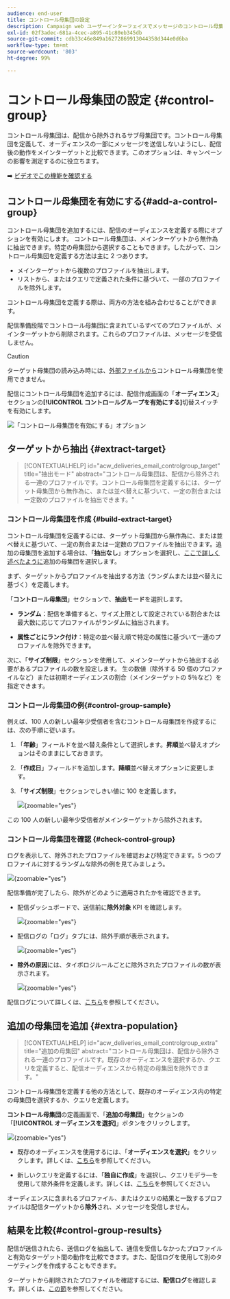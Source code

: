 ```yaml
---
audience: end-user
title: コントロール母集団の設定
description: Campaign web ユーザーインターフェイスでメッセージのコントロール母集団を設定する方法について説明します
exl-id: 02f3adec-681a-4cec-a895-41c80eb345db
source-git-commit: cdb33c46e849a16272869913044358d344e0d6ba
workflow-type: tm+mt
source-wordcount: '803'
ht-degree: 99%

---
```


# コントロール母集団の設定 {#control-group}

コントロール母集団は、配信から除外されるサブ母集団です。コントロール母集団を定義して、オーディエンスの一部にメッセージを送信しないようにし、配信後の動作をメインターゲットと比較できます。このオプションは、キャンペーンの影響を測定するのに役立ちます。

➡️ [ビデオでこの機能を確認する](create-audience.md#video)

## コントロール母集団を有効にする{#add-a-control-group}

コントロール母集団を追加するには、配信のオーディエンスを定義する際にオプションを有効にします。 コントロール母集団は、メインターゲットから無作為に抽出できます。特定の母集団から選択することもできます。したがって、コントロール母集団を定義する方法は主に 2 つあります。

* メインターゲットから複数のプロファイルを抽出します。
* リストから、またはクエリで定義された条件に基づいて、一部のプロファイルを除外します。

コントロール母集団を定義する際は、両方の方法を組み合わせることができます。

配信準備段階でコントロール母集団に含まれているすべてのプロファイルが、メインターゲットから削除されます。これらのプロファイルは、メッセージを受信しません。

>[!CAUTION]
>
>ターゲット母集団の読み込み時には、[外部ファイルから](file-audience.md)コントロール母集団を使用できません。

配信にコントロール母集団を追加するには、配信作成画面の「**オーディエンス**」セクションの&#x200B;**[!UICONTROL コントロールグループを有効にする]**&#x200B;切替スイッチを有効にします。

![「コントロール母集団を有効にする」オプション](assets/control-group1.png)


## ターゲットから抽出 {#extract-target}

>[!CONTEXTUALHELP]
>id="acw_deliveries_email_controlgroup_target"
>title="抽出モード"
>abstract="コントロール母集団は、配信から除外される一連のプロファイルです。コントロール母集団を定義するには、ターゲット母集団から無作為に、または並べ替えに基づいて、一定の割合または一定数のプロファイルを抽出できます。"


### コントロール母集団を作成 {#build-extract-target}

コントロール母集団を定義するには、ターゲット母集団から無作為に、または並べ替えに基づいて、一定の割合または一定数のプロファイルを抽出できます。追加の母集団を追加する場合は、「**抽出なし**」オプションを選択し、[ここで詳しく述べたように](#extra-population)追加の母集団を選択します。

まず、ターゲットからプロファイルを抽出する方法（ランダムまたは並べ替えに基づく）を定義します。

「**コントロール母集団**」セクションで、**抽出モード**&#x200B;を選択します。

* **ランダム**：配信を準備すると、サイズ上限として設定されている割合または最大数に応じてプロファイルがランダムに抽出されます。

* **属性ごとにランク付け**：特定の並べ替え順で特定の属性に基づいて一連のプロファイルを除外できます。


次に、「**サイズ制限**」セクションを使用して、メインターゲットから抽出する必要があるプロファイルの数を設定します。 生の数値（除外する 50 個のプロファイルなど）または初期オーディエンスの割合（メインターゲットの 5％など）を指定できます。


### コントロール母集団の例{#control-group-sample}

例えば、100 人の新しい最年少受信者を含むコントロール母集団を作成するには、次の手順に従います。

1. 「**年齢**」フィールドを並べ替え条件として選択します。**昇順**&#x200B;並べ替えオプションはそのままにしておきます。
1. 「**作成日**」フィールドを追加します。**降順**&#x200B;並べ替えオプションに変更します。
1. 「**サイズ制限**」セクションでしきい値に 100 を定義します。

   ![](assets/control-group2.png){zoomable=&quot;yes&quot;}

この 100 人の新しい最年少受信者がメインターゲットから除外されます。

### コントロール母集団を確認 {#check-control-group}

ログを表示して、除外されたプロファイルを確認および特定できます。5 つのプロファイルに対するランダムな除外の例を見てみましょう。

![](assets/control-group4.png){zoomable=&quot;yes&quot;}

配信準備が完了したら、除外がどのように適用されたかを確認できます。

* 配信ダッシュボードで、送信前に&#x200B;**除外対象** KPI を確認します。

  ![](assets/control-group5.png){zoomable=&quot;yes&quot;}

* 配信ログの「ログ」タブには、除外手順が表示されます。

  ![](assets/control-group-sample-logs.png){zoomable=&quot;yes&quot;}
<!--

 * The **Exclusion logs** tab displays each profile and the related exclusion **Reason**.

    ![](assets/control-group6.png){zoomable="yes"}
-->

* **除外の原因**&#x200B;には、タイポロジルールごとに除外されたプロファイルの数が表示されます。

  ![](assets/control-group7.png){zoomable=&quot;yes&quot;}

配信ログについて詳しくは、[こちら](../monitor/delivery-logs.md)を参照してください。

## 追加の母集団を追加 {#extra-population}

>[!CONTEXTUALHELP]
>id="acw_deliveries_email_controlgroup_extra"
>title="追加の母集団"
>abstract="コントロール母集団は、配信から除外される一連のプロファイルです。既存のオーディエンスを選択するか、クエリを定義すると、配信オーディエンスから特定の母集団を除外できます。"

コントロール母集団を定義する他の方法として、既存のオーディエンス内の特定の母集団を選択するか、クエリを定義します。

**コントロール母集団**&#x200B;の定義画面で、「**追加の母集団**」セクションの「**[!UICONTROL オーディエンスを選択]**」ボタンをクリックします。

![](assets/control-group3.png){zoomable=&quot;yes&quot;}

* 既存のオーディエンスを使用するには、「**オーディエンスを選択**」をクリックします。詳しくは、[こちら](add-audience.md)を参照してください。

* 新しいクエリを定義するには、「**独自に作成**」を選択し、クエリモデラ―を使用して除外条件を定義します。詳しくは、[こちら](../query/query-modeler-overview.md)を参照してください。

オーディエンスに含まれるプロファイル、またはクエリの結果と一致するプロファイルは配信ターゲットから&#x200B;**除外**&#x200B;され、メッセージを受信しません。

## 結果を比較{#control-group-results}

配信が送信されたら、送信ログを抽出して、通信を受信しなかったプロファイルと有効なターゲット間の動作を比較できます。また、配信ログを使用して別のターゲティングを作成することもできます。

ターゲットから削除されたプロファイルを確認するには、**配信ログ**&#x200B;を確認します。詳しくは、[この節](#check-control-group)を参照してください。
